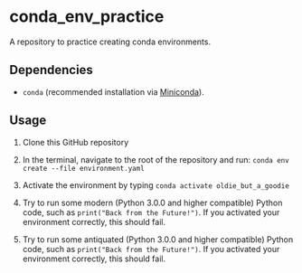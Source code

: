 # conda_env_practice
A repository to practice creating conda environments.

## Dependencies

- `conda` (recommended installation via [Miniconda](https://docs.conda.io/en/latest/miniconda.html)).

## Usage

1. Clone this GitHub repository

2. In the terminal, navigate to the root of the repository and run: `conda env create --file environment.yaml`

3. Activate the environment by typing `conda activate oldie_but_a_goodie` 

4. Try to run some modern (Python 3.0.0 and higher compatible) Python code, such as `print("Back from the Future!")`. If you activated your environment correctly, this should fail.

4. Try to run some antiquated (Python 3.0.0 and higher compatible) Python code, such as `print("Back from the Future!")`. If you activated your environment correctly, this should fail.
